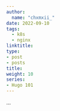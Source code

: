 ```yaml
---
author:
  name: "chxmxii_"
date: 2022-09-10
tags:
  - k8s
  - nginx
linktitle: 
type:
- post
- posts
title: 
weight: 10
series:
- Hugo 101
---
```


...